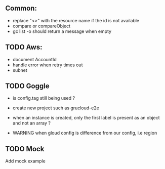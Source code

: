 ## Common:

- replace "<<NA>>" with the resource name if the id is not available
- compare or compareObject
- gc list -o should return a message when empty

## TODO Aws:

- document AccountId
- handle error when retry times out
- subnet

## TODO Goggle

- is config.tag still being used ?
- create new project such as grucloud-e2e
- when an instance is created, only the first label is present as an object and not an array ?

- WARNING when gloud config is difference from our config, i.e region

## TODO Mock

Add mock example
